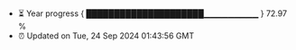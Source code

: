 - ⏳ Year progress { █████████████████████▁▁▁▁▁▁▁▁▁ } 72.97 %
- ⏰ Updated on Tue, 24 Sep 2024 01:43:56 GMT

